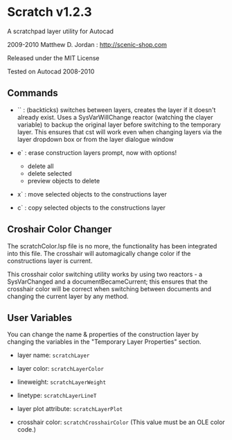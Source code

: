 Scratch v1.2.3
==============
A scratchpad layer utility for Autocad

2009-2010 Matthew D. Jordan : http://scenic-shop.com

Released under the MIT License

Tested on Autocad 2008-2010

Commands
--------
* `` : (backticks) switches between layers, creates the layer if it doesn't already exist. Uses a SysVarWillChange reactor (watching the clayer variable) to backup the original layer before switching to the temporary layer. This ensures that cst will work even when changing layers via the layer dropdown box or from the layer dialogue window

* e` : erase construction layers prompt, now with options!
	* delete all
	* delete selected
	* preview objects to delete

* x` : move selected objects to the constructions layer

* c` : copy selected objects to the constructions layer

Croshair Color Changer
----------------------

The scratchColor.lsp file is no more, the functionality has been integrated into this file.  The crosshair will automagically change color if the constructions layer is current.

This crosshair color switching utility works by using two reactors - a SysVarChanged and a documentBecameCurrent; this ensures that the crosshair color will be correct when switching between documents and changing the current layer by any method.


User Variables
--------------

You can change the name & properties of the construction layer by changing the variables in the "Temporary Layer Properties" section.

* layer name: `scratchLayer`

* layer color: `scratchLayerColor`

* lineweight: `scratchLayerWeight`

* linetype: `scratchLayerLineT`

* layer plot attribute: `scratchLayerPlot`

* crosshair color: `scratchCrosshairColor` (This value must be an OLE color code.)

